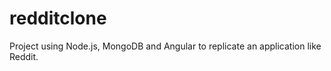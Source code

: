 redditclone
===========

Project using Node.js, MongoDB and Angular to replicate an application like Reddit.
